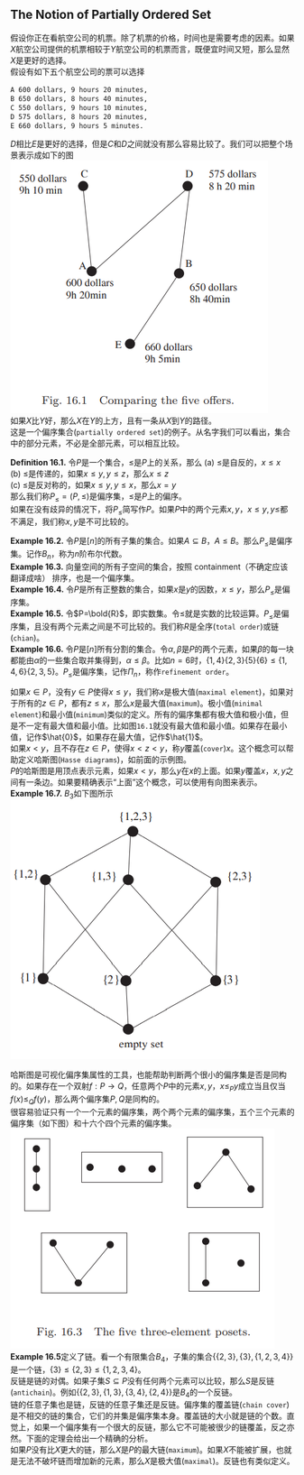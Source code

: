 ##  The Notion of Partially Ordered Set
假设你正在看航空公司的机票。除了机票的价格，时间也是需要考虑的因素。如果$X$航空公司提供的机票相较于$Y$航空公司的机票而言，既便宜时间又短，那么显然$X$是更好的选择。  
假设有如下五个航空公司的票可以选择
```
A 600 dollars, 9 hours 20 minutes,
B 650 dollars, 8 hours 40 minutes,
C 550 dollars, 9 hours 10 minutes,
D 575 dollars, 8 hours 20 minutes,
E 660 dollars, 9 hours 5 minutes.
```
$D$相比$E$是更好的选择，但是$C$和$D$之间就没有那么容易比较了。我们可以把整个场景表示成如下的图  
![](1601.png)  
如果$X$比$Y$好，那么$X$在$Y$的上方，且有一条从$X$到$Y$的路径。  
这是一个偏序集合(`partially ordered set`)的例子。从名字我们可以看出，集合中的部分元素，不必是全部元素，可以相互比较。

**Definition 16.1.** 令$P$是一个集合，$\leq$是$P$上的关系，那么
(a) $\leq$是自反的，$x\leq x$  
(b) $\leq$是传递的，如果$x\leq y, y\leq z$，那么$x\leq z$  
(c) $\leq$是反对称的，如果$x\leq y, y\leq x$，那么$x=y$  
那么我们称$P_\leq =(P,\leq)$是偏序集，$\leq$是$P$上的偏序。  
如果在没有歧异的情况下，将$P_\leq$简写作$P$。如果$P$中的两个元素$x,y$，$x\leq y, y\leq$都不满足，我们称$x,y$是不可比较的。

**Example 16.2.** 令$P$是$[n]$的所有子集的集合。如果$A\subseteq B$，$A\leq B$。那么$P_\leq$是偏序集。记作$B_n$，称为$n$阶布尔代数。  
**Example 16.3.** 向量空间的所有子空间的集合，按照 containment（不确定应该翻译成啥） 排序，也是一个偏序集。  
**Example 16.4.** 令$P$是所有正整数的集合，如果$x$是$y$的因数，$x\leq y$，那么$P_\leq$是偏序集。  
**Example 16.5.** 令$P=\bold{R}$，即实数集。令$\leq$就是实数的比较运算。$P_\leq$是偏序集，且没有两个元素之间是不可比较的。我们称$R$是全序(`total order`)或链(`chian`)。  
**Example 16.6.** 令$P$是$[n]$所有分割的集合。令$\alpha,\beta$是$P$的两个元素，如果$\beta$的每一块都能由$\alpha$的一些集合取并集得到，$\alpha\leq\beta$。比如$n=6$时，$\{1,4\}\{2,3\}\{5\}\{6\}\leq\{1,4,6\}\{2,3,5\}$。$P_\leq$是偏序集，记作$\Pi_n$，称作`refinement order`。

如果$x\in P$，没有$y\in P$使得$x\leq y$，我们称$x$是极大值(`maximal element`)，如果对于所有的$z\in P$，都有$z\leq x$，那么$x$是最大值(`maximum`)。极小值(`minimal element`)和最小值(`minimum`)类似的定义。所有的偏序集都有极大值和极小值，但是不一定有最大值和最小值。比如图`16.1`就没有最大值和最小值。如果存在最小值，记作$\hat{0}$，如果存在最大值，记作$\hat{1}$。  
如果$x< y$，且不存在$z\in P$，使得$x<z<y$，称$y$覆盖(`cover`)$x$。这个概念可以帮助定义哈斯图(`Hasse diagrams`)，如前面的示例图。  
$P$的哈斯图是用顶点表示元素，如果$x<y$，那么$y$在$x$的上面。如果$y$覆盖$x$，$x,y$之间有一条边。如果要精确表示“上面”这个概念，可以使用有向图来表示。  
**Example 16.7.** $B_3$如下图所示  
![](1602.png)

哈斯图是可视化偏序集属性的工具，也能帮助判断两个很小的偏序集是否是同构的。如果存在一个双射$f:P\to Q$，任意两个$P$中的元素$x,y$，$x\leq_P y$成立当且仅当$f(x)\leq_Q f(y)$，那么两个偏序集$P,Q$是同构的。  
很容易验证只有一个一个元素的偏序集，两个两个元素的偏序集，五个三个元素的偏序集（如下图）和十六个四个元素的偏序集。  
![](1603.png)  
**Example 16.5**定义了链。看一个有限集合$B_4$，子集的集合$\{\{2,3\},\{3\},\{1,2,3,4\}\}$是一个链，$\{3\}\leq\{2,3\}\leq\{1,2,3,4\}$。  
反链是链的对偶。如果子集$S\subseteq P$没有任何两个元素可以比较，那么$S$是反链(`antichain`)。例如$\{\{2,3\},\{1,3\},\{3,4\},\{2,4\}\}$是$B_4$的一个反链。  
链的任意子集也是链，反链的任意子集还是反链。偏序集的覆盖链(`chain cover`)是不相交的链的集合，它们的并集是偏序集本身。覆盖链的大小就是链的个数。直觉上，如果一个偏序集有一个很大的反链，那么它不可能被很少的链覆盖，反之亦然。下面的定理会给出一个精确的分析。  
如果$P$没有比$X$更大的链，那么$X$是$P$的最大链(`maximum`)。如果$X$不能被扩展，也就是无法不破坏链而增加新的元素，那么$X$是极大值(`maximal`)。反链也有类似定义。
